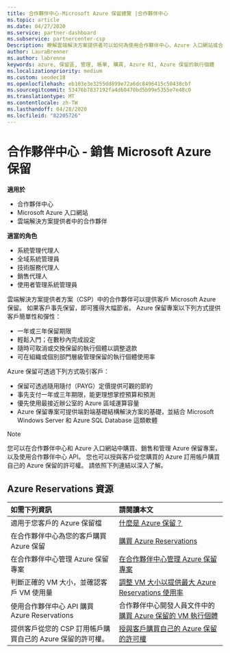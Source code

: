 ```yaml
---
title: 合作夥伴中心-Microsoft Azure 保留總覽 |合作夥伴中心
ms.topic: article
ms.date: 04/27/2020
ms.service: partner-dashboard
ms.subservice: partnercenter-csp
Description: 瞭解雲端解決方案提供者可以如何為使用合作夥伴中心、Azure 入口網站或合作夥伴中心 API 的客戶購買、銷售或管理 Azure 保留。
author: LauraBrenner
ms.author: labrenne
keywords: azure, 保留區, 管理, 帳單, 購買, Azure RI, Azure 保留的執行個體
ms.localizationpriority: medium
ms.custom: seodec18
ms.openlocfilehash: eb103e3e3255dd899e72a6dc8496415c50438cbf
ms.sourcegitcommit: 53476b7837192fa4d60470bd5b99e5355e7e48c0
ms.translationtype: MT
ms.contentlocale: zh-TW
ms.lasthandoff: 04/28/2020
ms.locfileid: "82205726"
---
```

# <a name="partner-center---sell-microsoft-azure-reservations"></a>合作夥伴中心 - 銷售 Microsoft Azure 保留

<!--Maggie, 12/7/18 - Added "Partner Center" to metadata title and H1 title as per Catherine Watson in bug #19868631-->

**適用於**

- 合作夥伴中心
- Microsoft Azure 入口網站
- 雲端解決方案提供者中的合作夥伴

**適當的角色**

- 系統管理代理人
- 全域系統管理員
- 技術服務代理人
- 銷售代理人
- 使用者管理系統管理員

雲端解決方案提供者方案（CSP）中的合作夥伴可以提供客戶 Microsoft Azure 保留。 如果客戶事先保留，即可獲得大幅節省。 Azure 保留專案以下列方式提供客戶簡單性和彈性：

- 一年或三年保留期限
- 輕鬆入門；在數秒內完成設定
- 隨時可取消或交換保留的執行個體以調整退款
- 可在組織或個別部門層級管理保留的執行個體使用率 

Azure 保留可透過下列方式吸引客戶：

- 保留可透過隨用隨付（PAYG）定價提供可觀的節約
- 事先支付一年或三年期限，能更理想掌控預算和預測
- 優先使用最接近辦公室的 Azure 區域運算容量
- Azure 保留專案可提供端對端基礎結構解決方案的基礎，並結合 Microsoft Windows Server 和 Azure SQL Database 這類軟體

>[!NOTE]
> 您可以在合作夥伴中心和 Azure 入口網站中購買、銷售和管理 Azure 保留專案，以及使用合作夥伴中心 API。 您也可以授與客戶從您購買的 Azure 訂用帳戶購買自己的 Azure 保留的許可權。 請依照下列連結以深入了解。

## <a name="azure-reservations-resources"></a>Azure Reservations 資源

|**如需下列資訊**   |**請閱讀本文**    |
|:-----------------------------|:-----------------|
| 適用于您客戶的 Azure 保留檔 | [什麼是 Azure 保留？](https://docs.microsoft.com/azure/billing/billing-save-compute-costs-reservations)
|在合作夥伴中心為您的客戶購買 Azure 保留   |[購買 Azure Reservations](azure-reservations-buying.md)
|在合作夥伴中心管理 Azure 保留專案 | [在合作夥伴中心管理 Azure 保留專案](azure-reservations-manage.md)
|判斷正確的 VM 大小，並確認客戶 VM 使用量   |[調整 VM 大小以提供最大 Azure Reservations 使用率](azure-usage.md)   |
|使用合作夥伴中心 API 購買 Azure Reservations | 合作夥伴中心開發人員文件中的[購買 Azure 保留的 VM 執行個體](https://docs.microsoft.com/partner-center/develop/purchase-azure-reservations)   |
|提供客戶從您的 CSP 訂用帳戶購買自己的 Azure 保留的許可權。 | [授與客戶購買自己的 Azure 保留的許可權](give-customers-permission.md)   |
